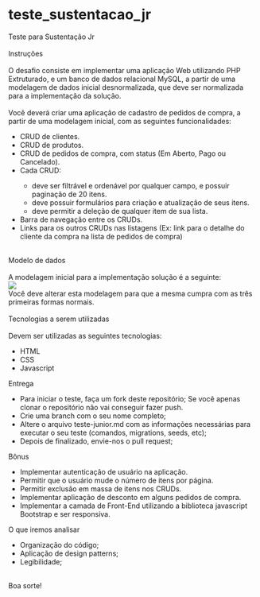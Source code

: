 # teste_sustentacao_jr
Teste para Sustentação Jr</br>
</br>
Instruções </br>
</br>
O desafio consiste em implementar uma aplicação Web utilizando PHP Extruturado, e um banco de dados relacional MySQL, a partir de uma modelagem de dados inicial desnormalizada, que deve ser normalizada para a implementação da solução. </br>
</br>
Você deverá criar uma aplicação de cadastro de pedidos de compra, a partir de uma modelagem inicial, com as seguintes funcionalidades: </br>

<ul>
<li>CRUD de clientes.</li>
<li>CRUD de produtos.</li>
<li>CRUD de pedidos de compra, com status (Em Aberto, Pago ou Cancelado).</li>
<li>Cada CRUD:</li>
  <ul>
  <li>deve ser filtrável e ordenável por qualquer campo, e possuir paginação de 20 itens.</li>
  <li>deve possuir formulários para criação e atualização de seus itens.</li>
  <li>deve permitir a deleção de qualquer item de sua lista.</li>
  </ul>
<li>Barra de navegação entre os CRUDs.</li>
<li>Links para os outros CRUDs nas listagens (Ex: link para o detalhe do cliente da compra na lista de pedidos de compra)</li>
</ul>
</br>
Modelo de dados</br>
</br>
A modelagem inicial para a implementação solução é a seguinte:</br>

<img src='https://user-images.githubusercontent.com/129857318/229796606-c88f34c7-2b7e-4d51-a26b-1b79ded549f2.png'>
</br>
Você deve alterar esta modelagem para que a mesma cumpra com as três primeiras formas normais.</br>
</br>
Tecnologias a serem utilizadas</br>
</br>
Devem ser utilizadas as seguintes tecnologias:</br>
<ul>
  <li>HTML</li>
  <li>CSS</li>
  <li>Javascript</li>
</ul>
Entrega</br>
<ul>
  <li>Para iniciar o teste, faça um fork deste repositório; Se você apenas clonar o repositório não vai conseguir fazer push.</li>
  <li>Crie uma branch com o seu nome completo;</li>
  <li>Altere o arquivo teste-junior.md com as informações necessárias para executar o seu teste (comandos, migrations, seeds, etc);</li>
  <li>Depois de finalizado, envie-nos o pull request;</li>
</ul>
Bônus</br>
<ul>
  <li>Implementar autenticação de usuário na aplicação.</li>
  <li>Permitir que o usuário mude o número de itens por página.</li>
  <li>Permitir exclusão em massa de itens nos CRUDs.</li>
  <li>Implementar aplicação de desconto em alguns pedidos de compra.</li>
  <li>Implementar a camada de Front-End utilizando a biblioteca javascript Bootstrap e ser responsiva.</li>
</ul>

O que iremos analisar</br>
<ul>
  <li>Organização do código;</li>
  <li>Aplicação de design patterns;</li>
  <li>Legibilidade;</li>
</ul>
</br>
Boa sorte!</br>
